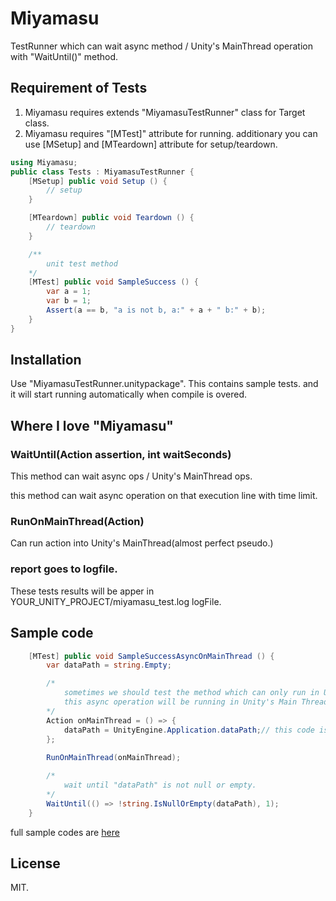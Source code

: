 # Miyamasu
TestRunner which can wait async method / Unity's MainThread operation with "WaitUntil()" method.

## Requirement of Tests
		
1. Miyamasu requires extends "MiyamasuTestRunner" class for Target class. 
2. Miyamasu requires "[MTest]" attribute for running. additionary you can use [MSetup] and [MTeardown] attribute for setup/teardown.

```C#	
using Miyamasu;
public class Tests : MiyamasuTestRunner {
	[MSetup] public void Setup () {
		// setup
	}

	[MTeardown] public void Teardown () {
		// teardown
	}

	/**
		unit test method
	*/
	[MTest] public void SampleSuccess () {
		var a = 1;
		var b = 1;
		Assert(a == b, "a is not b, a:" + a + " b:" + b);
	}
}
```
	
## Installation
Use "MiyamasuTestRunner.unitypackage".
This contains sample tests. and it will start running automatically when compile is overed.


## Where I love "Miyamasu"

### WaitUntil(Action<bool> assertion, int waitSeconds)
This method can wait async ops / Unity's MainThread ops.

this method can wait async operation on that execution line with time limit.

### RunOnMainThread(Action) 
Can run action into Unity's MainThread(almost perfect pseudo.)

### report goes to logfile.
These tests results will be apper in YOUR_UNITY_PROJECT/miyamasu_test.log logFile.


## Sample code

```C#
	[MTest] public void SampleSuccessAsyncOnMainThread () {
    	var dataPath = string.Empty;

		/*
			sometimes we should test the method which can only run in Unity's MainThread.
			this async operation will be running in Unity's Main Thread.
		*/
		Action onMainThread = () => {
			dataPath = UnityEngine.Application.dataPath;// this code is only available Unity's MainThread.
		};
		
		RunOnMainThread(onMainThread);

        /*
			wait until "dataPath" is not null or empty.
        */ 
        WaitUntil(() => !string.IsNullOrEmpty(dataPath), 1);
    }
```
	
full sample codes are [here](https://github.com/sassembla/Miyamasu/blob/master/Assets/SampleTests/Editor/SampleTest.cs)


## License
MIT.